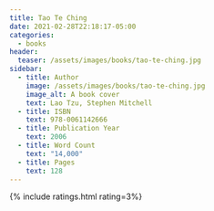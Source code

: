 ```yaml
---
title: Tao Te Ching
date: 2021-02-28T22:18:17-05:00
categories:
  - books
header:
  teaser: /assets/images/books/tao-te-ching.jpg
sidebar:
  - title: Author
    image: /assets/images/books/tao-te-ching.jpg
    image_alt: A book cover
    text: Lao Tzu, Stephen Mitchell
  - title: ISBN
    text: 978-0061142666
  - title: Publication Year
    text: 2006
  - title: Word Count
    text: "14,000"
  - title: Pages
    text: 128
---
```


{% include ratings.html rating=3%}